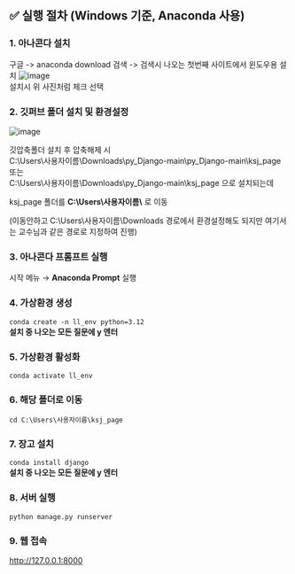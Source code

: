 ## ✅ 실행 절차 (Windows 기준, Anaconda 사용)

### 1. 아나콘다 설치 
구글 -> anaconda download 검색 -> 검색시 나오는 첫번째 사이트에서 윈도우용 설치
![image](https://github.com/user-attachments/assets/38f58b90-48c0-4740-acfe-0da4f1cbc382)  
설치시 위 사진처럼 체크 선택
### 2. 깃퍼브 폴더 설치 및 환경설정
![image](https://github.com/user-attachments/assets/e5eb66e5-1e23-4c7a-bad6-4a316c5626c6)  

깃압축폴더 설치 후 압축해제 시  
C:\Users\사용자이름\Downloads\py_Django-main\py_Django-main\ksj_page 또는  
C:\Users\사용자이름\Downloads\py_Django-main\ksj_page
으로 설치되는데  
  
ksj_page 폴더를 **C:\Users\사용자이름\\** 로 이동   
  
(이동안하고 C:\Users\사용자이름\Downloads 경로에서 환경설정해도 되지만 여기서는 교수님과 같은 경로로 지정하여 진행)  
### 3. 아나콘다 프롬프트 실행
시작 메뉴 → **Anaconda Prompt** 실행


### 4. 가상환경 생성
```conda create -n ll_env python=3.12```  
**설치 중 나오는 모든 질문에 y 엔터**  
### 5. 가상환경 활성화
```conda activate ll_env```  
### 6. 해당 폴더로 이동
```cd C:\Users\사용자이름\ksj_page```  
### 7. 장고 설치
```conda install django```  
**설치 중 나오는 모든 질문에 y 엔터**  
### 8. 서버 실행
```python manage.py runserver```
### 9. 웹 접속
http://127.0.0.1:8000
